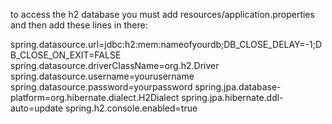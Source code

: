 to access the h2 database you must add resources/application.properties and then add these lines in there:

spring.datasource.url=jdbc:h2:mem:nameofyourdb;DB_CLOSE_DELAY=-1;DB_CLOSE_ON_EXIT=FALSE
spring.datasource.driverClassName=org.h2.Driver
spring.datasource.username=yourusername
spring.datasource.password=yourpassword
spring.jpa.database-platform=org.hibernate.dialect.H2Dialect
spring.jpa.hibernate.ddl-auto=update
spring.h2.console.enabled=true
